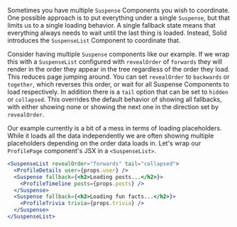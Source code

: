 Sometimes you have multiple `Suspense` Components you wish to coordinate. One possible approach is to put everything under a single `Suspense`, but that limits us to a single loading behavior. A single fallback state means that everything always needs to wait until the last thing is loaded. Instead, Solid introduces the `SuspenseList` Component to coordinate that.

Consider having multiple `Suspense` components like our example. If we wrap this with a `SuspenseList` configured with `revealOrder` of `forwards` they will render in the order they appear in the tree regardless of the order they load. This reduces page jumping around. You can set `revealOrder` to `backwards` or `together`, which reverses this order, or wait for all Suspense Components to load respectively. In addition there is a `tail` option that can be set to `hidden` or `collapsed`. This overrides the default behavior of showing all fallbacks, with either showing none or showing the next one in the direction set by `revealOrder`.

Our example currently is a bit of a mess in terms of loading placeholders. While it loads all the data independently we are often showing multiple placeholders depending on the order data loads in. Let's wrap our `ProfilePage` component's JSX in a `<SuspenseList>`.

```jsx
<SuspenseList revealOrder="forwards" tail="collapsed">
  <ProfileDetails user={props.user} />
  <Suspense fallback={<h2>Loading posts...</h2>}>
    <ProfileTimeline posts={props.posts} />
  </Suspense>
  <Suspense fallback={<h2>Loading fun facts...</h2>}>
    <ProfileTrivia trivia={props.trivia} />
  </Suspense>
</SuspenseList>
```
